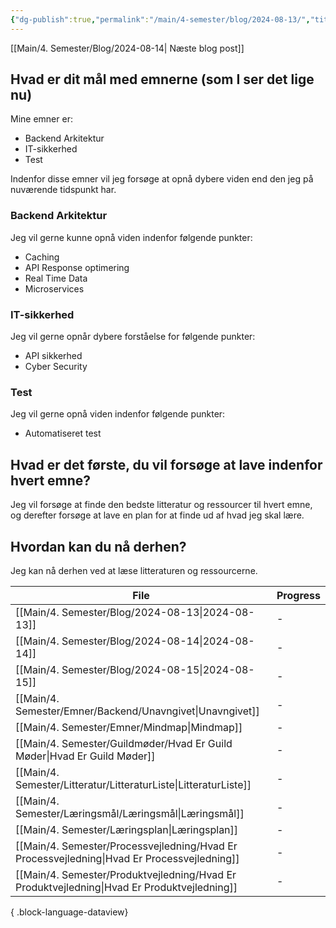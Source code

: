 ```yaml
---
{"dg-publish":true,"permalink":"/main/4-semester/blog/2024-08-13/","title":"Tir d. 13. Aug","created":"2024-08-15T08:28:08.347+02:00"}
---
```


[[Main/4. Semester/Blog/2024-08-14\| Næste blog post]]

## Hvad er dit mål med emnerne (som I ser det lige nu)

Mine emner er:

- Backend Arkitektur
- IT-sikkerhed
- Test

Indenfor disse emner vil jeg forsøge at opnå dybere viden
end den jeg på nuværende tidspunkt har.

### Backend Arkitektur

Jeg vil gerne kunne opnå viden indenfor følgende punkter:

- Caching
- API Response optimering
- Real Time Data
- Microservices

### IT-sikkerhed

Jeg vil gerne opnår dybere forståelse for følgende punkter:

- API sikkerhed
- Cyber Security

### Test

Jeg vil gerne opnå viden indenfor følgende punkter:

- Automatiseret test

## Hvad er det første, du vil forsøge at lave indenfor hvert emne?

Jeg vil forsøge at finde den bedste litteratur og ressourcer
til hvert emne, og derefter forsøge at lave en plan for at
finde ud af hvad jeg skal lære.

## Hvordan kan du nå derhen?

Jeg kan nå derhen ved at læse litteraturen og ressourcerne.

| File                                                                                           | Progress |
| ---------------------------------------------------------------------------------------------- | -------- |
| [[Main/4. Semester/Blog/2024-08-13\|2024-08-13]]                                            | \-       |
| [[Main/4. Semester/Blog/2024-08-14\|2024-08-14]]                                            | \-       |
| [[Main/4. Semester/Blog/2024-08-15\|2024-08-15]]                                            | \-       |
| [[Main/4. Semester/Emner/Backend/Unavngivet\|Unavngivet]]                                   | \-       |
| [[Main/4. Semester/Emner/Mindmap\|Mindmap]]                                                 | \-       |
| [[Main/4. Semester/Guildmøder/Hvad Er Guild Møder\|Hvad Er Guild Møder]]                    | \-       |
| [[Main/4. Semester/Litteratur/LitteraturListe\|LitteraturListe]]                            | \-       |
| [[Main/4. Semester/Læringsmål/Læringsmål\|Læringsmål]]                                      | \-       |
| [[Main/4. Semester/Læringsplan\|Læringsplan]]                                               | \-       |
| [[Main/4. Semester/Processvejledning/Hvad Er Processvejledning\|Hvad Er Processvejledning]] | \-       |
| [[Main/4. Semester/Produktvejledning/Hvad Er Produktvejledning\|Hvad Er Produktvejledning]] | \-       |

{ .block-language-dataview}
